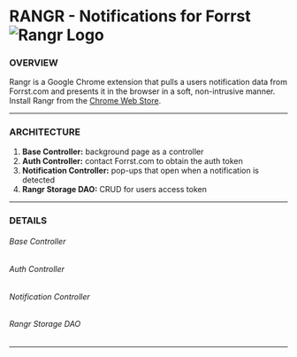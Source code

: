 RANGR - Notifications for Forrst ![Rangr Logo](http://bit.ly/GA6sWK)
====================================================================

### OVERVIEW

Rangr is a Google Chrome extension that pulls a users notification data from Forrst.com and presents it in the browser in a 
soft, non-intrusive manner. Install Rangr from the [Chrome Web Store](https://chrome.google.com/webstore/category/home).

* * *

### ARCHITECTURE

1. **Base Controller:** background page as a controller
2. **Auth Controller:** contact Forrst.com to obtain the auth token
3. **Notification Controller:** pop-ups that open when a notification is detected
4. **Rangr Storage DAO:** CRUD for users access token

* * *

### DETAILS

###### Base Controller

###### Auth Controller

###### Notification Controller

###### Rangr Storage DAO

* * *